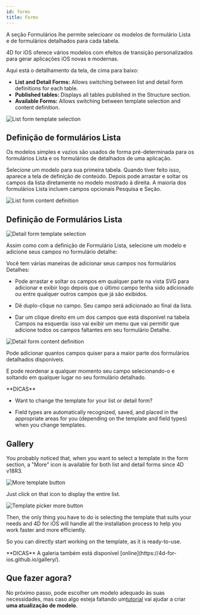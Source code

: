 ```yaml
---
id: forms
title: Forms
---
```


A seção Formulários lhe permite selecioanr os modelos de formulário Lista e de formulários detalhados para cada tabela.

4D for iOS oferece vários modelos com efeitos de transição personalizados para gerar aplicações iOS novas e modernas.

Aqui está o detalhamento da tela, de cima para baixo:

* **List and Detail Forms:** Allows switching between list and detail form definitions for each table.
* **Published tables:** Displays all tables published in the Structure section.
* **Available Forms:** Allows switching between template selection and content definition.

![List form template selection](assets/en/project-editor/Forms-section-templates-selection-4D-for-iOS.png)

## Definição de formulários Lista

Os modelos simples e vazios são usados de forma pré-determinada para os formulários Lista e os formulários de detalhados de uma aplicação.

Selecione um modelo para sua primeira tabela. Quando tiver feito isso, aparece a tela de definição de conteúdo. Depois pode arrastar e soltar os campos da lista diretamente no modelo mostrado à direita. A maioria dos formulários Lista incluem campos opcionais Pesquisa e Seção.

![List form content definition](assets/en/project-editor/Forms-section-content-definition-4D-for-iOS.png)

## Definição de Formulários Lista

![Detail form template selection](assets/en/project-editor/Forms-section-detail-form-templates-selection-4D-for-iOS.png)

Assim como com a definição de Formulário Lista, selecione um modelo e adicione seus campos no formulário detalhe:

Você tem várias maneiras de adicionar seus campos nos formulários Detalhes:

* Pode arrastar e soltar os campos em qualquer parte na vista SVG para adicionar e exibir logo depois que o último campo tenha sido adicionado ou entre qualquer outros campos que já são exibidos.

* Dê duplo-clique no campo. Seu campo será adicionado ao final da lista.

* Dar um clique direito em um dos campos que está disponível na tabela Campos na esquerda: isso vai exibir um menu que vai permitir que adicione todos os campos faltantes em seu formulário Detalhe.

![Detail form content definition](assets/en/project-editor/Forms-section-detail-form-content-definition-4D-for-iOS.png)

Pode adicionar quantos campos quiser para a maior parte dos formulários detalhados disponíveis.

E pode reordenar a qualquer momento seu campo selecionando-o e soltando em qualquer lugar no seu formulário detalhado.

<div markdown="1" class = "tips">
**DICAS**

* Want to change the template for your list or detail form?

* Field types are automatically recognized, saved, and placed in the appropriate areas for you (depending on the template and field types) when you change templates.
</div>

## Gallery

You probably noticed that, when you want to select a template in the form section, a "More" icon is available for both list and detail forms since 4D v18R3.

![More template button](assets/en/project-editor/Forms-more-button.png)

Just click on that icon to display the entire list.

![Template picker more button](assets/en/project-editor/Forms-template-gallery.png)

Then, the only thing you have to do is selecting the template that suits your needs and 4D for iOS will handle all the installation process to help you work faster and more efficiently.

So you can directly start working on the template, as it is ready-to-use.

<div markdown="1" class = "tips">
**DICAS**
A galeria também está disponível [online](https://4d-for-ios.github.io/gallery/).
</div>

## Que fazer agora?

No próximo passo, pode escolher um modelo adequado às suas necessidades, mas caso algo esteja faltando um[tutorial](gallery-template-update.html) vai ajudar a criar **uma atualização de modelo**.
